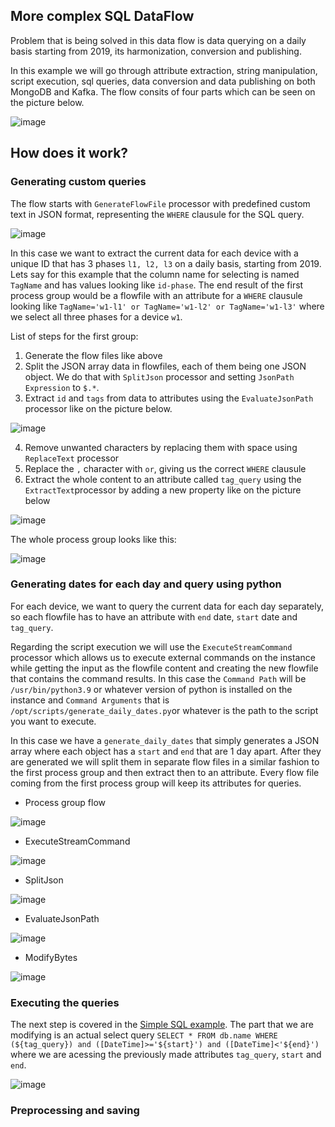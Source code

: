 ## More complex SQL DataFlow
Problem that is being solved in this data flow is data querying on a daily basis starting from 2019, its harmonization, conversion and publishing.

In this example we will go through attribute extraction, string manipulation, script execution, sql queries, data conversion and data publishing on both MongoDB and Kafka.
The flow consits of four parts which can be seen on the picture below. 

![image](https://user-images.githubusercontent.com/90190347/189384300-91d32e54-cd04-4b9b-a3a1-836ebffaea02.png)

## How does it work?
### Generating custom queries
The flow starts with ```GenerateFlowFile``` processor with predefined custom text in JSON format, representing the ```WHERE``` clausule for the SQL query. 

![image](https://user-images.githubusercontent.com/90190347/189371479-3ace7e2a-8717-4c08-8503-76b7d3fd62c9.png)

In this case we want to extract the current data for each device with a unique ID that has 3 phases ```l1, l2, l3``` on a daily basis, starting from 2019. Lets say for this example that the column name for selecting is named ```TagName``` and has values looking like ```id-phase```. The end result of the first process group would be a flowfile with an attribute for a ```WHERE``` clausule looking like ```TagName='w1-l1' or TagName='w1-l2' or TagName='w1-l3'``` where we select all three phases for a device ```w1```.

List of steps for the first group:
  1.  Generate the flow files like above
  2.  Split the JSON array data in flowfiles, each of them being one JSON object. We do that with ```SplitJson``` processor and setting ```JsonPath Expression``` to ```$.*```. 
  3.  Extract ```id``` and ```tags``` from data to attributes using the ```EvaluateJsonPath``` processor like on the picture below. 
  
  ![image](https://user-images.githubusercontent.com/90190347/189374893-48e1695e-0b18-40c4-be33-1f9febe6cde3.png)
  
  4.  Remove unwanted characters by replacing them with space using ```ReplaceText``` processor
  5.  Replace the ```,``` character with ```or```, giving us the correct ```WHERE``` clausule
  6.  Extract the whole content to an attribute called ```tag_query``` using the ```ExtractText```processor by adding a new property like on the picture below
 
  ![image](https://user-images.githubusercontent.com/90190347/189376504-0962dabf-6a89-47e9-865f-b7359e406139.png)
  
  The whole process group looks like this:
  
  ![image](https://user-images.githubusercontent.com/90190347/189376833-947b8f7f-d0c0-42df-a476-18407cb80fdf.png)


### Generating dates for each day and query using python
For each device, we want to query the current data for each day separately, so each flowfile has to have an attribute with ```end``` date, ```start``` date and ```tag_query```.

Regarding the script execution we will use the ```ExecuteStreamCommand``` processor which allows us to execute external commands on the instance while getting the input as the flowfile content and creating the new flowfile that contains the command results. In this case the ```Command Path``` will be ```/usr/bin/python3.9``` or whatever version of python is installed on the instance and ```Command Arguments``` that is ```/opt/scripts/generate_daily_dates.py```or whatever is the path to the script you want to execute.

In this case we have a ```generate_daily_dates``` that simply generates a JSON array where each object has a ```start``` and ```end``` that are 1 day apart. After they are generated we will split them in separate flow files in a similar fashion to the first process group and then extract then to an attribute. Every flow file coming from the first process group will keep its attributes for queries.

- Process group flow

![image](https://user-images.githubusercontent.com/90190347/189381407-7bb475ef-79d0-43b8-b0ed-43b2e5a869e8.png)

- ExecuteStreamCommand

![image](https://user-images.githubusercontent.com/90190347/189382485-9b87cd48-ab45-47c4-918f-53c80aef374d.png)

- SplitJson

![image](https://user-images.githubusercontent.com/90190347/189382522-6a324565-a74a-4eeb-b769-1bacabe3c1f9.png)
 
- EvaluateJsonPath

![image](https://user-images.githubusercontent.com/90190347/189382580-93b59395-d05d-428c-a22a-1420c6d468af.png)

- ModifyBytes

![image](https://user-images.githubusercontent.com/90190347/189382617-bca4e201-abcb-40d2-9eba-3bfe6ea35f20.png)

### Executing the queries
The next step is covered in the [Simple SQL example](https://github.com/I-NERGY/NiFi-Dataflow-templates-and-scripts/tree/developnikola/SQL/SimpleSql). The part that we are modifying is an actual select query 
```SELECT * FROM db.name WHERE (${tag_query}) and ([DateTime]>='${start}') and ([DateTime]<'${end}')``` where we are acessing the previously made attributes ```tag_query```, ```start``` and ```end```.

![image](https://user-images.githubusercontent.com/90190347/189383939-7928d389-4f14-4738-85c3-cadab3686675.png)

### Preprocessing and saving



